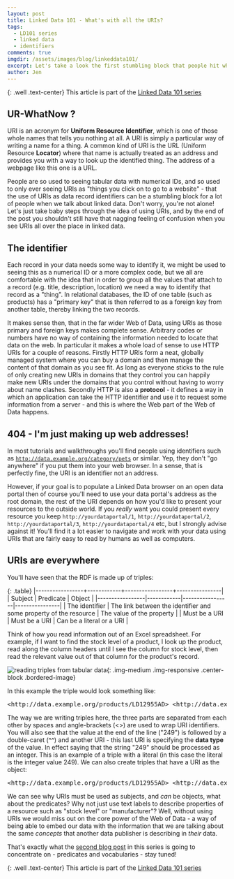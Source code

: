 ```yaml
---
layout: post
title: Linked Data 101 - What's with all the URIs?
tags:
  - LD101 series
  - linked data
  - identifiers
comments: true
imgdir:	/assets/images/blog/linkeddata101/
excerpt: Let's take a look the first stumbling block that people hit when they first start looking at linked data - what's with all the URIs?!
author: Jen
---
```


{: .well .text-center}
This article is part of the [Linked Data 101 series](/blog/tags/ld101-series/)

UR-WhatNow ?
------------

URI is an acronym for **Uniform Resource Identifier**, which is one of those whole names that tells you nothing at all. A URI is simply a particular way of writing a name for a thing. A common kind of URI is the URL (Uniform Resource **Locator**) where that name is actually treated as an address and provides you with a way to look up the identified thing. The address of a webpage like this one is a URL.

People are so used to seeing tabular data with numerical IDs, and so used to only ever seeing URIs as "things you click on to go to a website" - that the use of URIs as data record identifiers can be a stumbling block for a lot of people when we talk about linked data. Don't worry, you're not alone! Let's just take baby steps through the idea of using URIs, and by the end of the post you shouldn't still have that nagging feeling of confusion when you see URIs all over the place in linked data.

The identifier
------

Each record in your data needs some way to identify it, we might be used to seeing this as a numerical ID or a more complex code, but we all are comfortable with the idea that in order to group all the values that attach to a record (e.g. title, description, location) we need a way to identify that record as a "thing". 
In relational databases, the ID of one table (such as products) has a "primary key" that is then referred to as a foreign key from another table, thereby linking the two records. 

It makes sense then, that in the far wider Web of Data, using URIs as those primary and foreign keys makes complete sense. Arbitrary codes or numbers have no way of containing the information needed to locate that data on the web. In particular it makes a whole load of sense to use HTTP URIs for a couple of reasons. Firstly HTTP URIs form a neat, globally managed system where you can buy a domain and then manage the content of that domain as you see fit. As long as everyone sticks to the rule of only creating new URIs in domains that they control you can happily make new URIs under the domains that you control without having to worry about name clashes. Secondly HTTP is also a **protocol** - it defines a way in which an application can take the HTTP identifier and use it to request some information from a server - and this is where the Web part of the Web of Data happens.

404 - I'm just making up web addresses!
----

In most tutorials and walkthroughs you'll find people using identifiers such as <code>http://data.example.org/category/pets</code> or similar. Yep, they don't "go anywhere" if you put them into your web browser. In a sense, that is perfectly fine, the URI is an identifier not an address.

However, if your goal is to populate a Linked Data browser on an open data portal then of course you'll need to use your data portal's address as the root domain, the rest of the URI depends on how you'd like to present your resources to the outside world. If you *really* want you could present every resource you keep <code>http://yourdataportal/1</code>, <code>http://yourdataportal/2</code>, <code>http://yourdataportal/3</code>, <code>http://yourdataportal/4</code> etc, but I strongly advise against it! You'll find it a lot easier to navigate and work with your data using URIs that are fairly easy to read by humans as well as computers.

URIs are everywhere
-----

You'll have seen that the RDF is made up of triples:

{: .table}
|-----------------+------------+-----------------+----------------|
|   Subject       |         Predicate            |    Object      |
|-----------------|------------|-----------------|----------------|
| The identifier 	| The link between the identifier and some property of the resource | The value of the property 	|
| Must be a URI 	| Must be a URI    	| Can be a literal or a URI    	|

Think of how you read information out of an Excel spreadsheet. For example, if I want to find the stock level of a product, I look up the product, read along the column headers until I see the column for stock level, then read the relevant value out of that column for the product's record.

![reading triples from tabular data]({{page.imgdir}}csv-to-predicates.png){: .img-medium .img-responsive .center-block .bordered-image}

In this example the triple would look something like:

<pre>
&lt;http://data.example.org/products/LD12955AD&gt; &lt;http://data.example.org/stockLevel&gt; "110"^^&lt;http://www.w3.org/2001/XMLSchema#integer&gt;
</pre>

The way we are writing triples here, the three parts are separated from each other by spaces and angle-brackets (<>) are used to wrap URI identifiers. You will also see that the value at the end of the line ("249") is followed by a double-caret (^^) and another URI - this last URI is specifying the **data type** of the value. In effect saying that the string "249" should be processed as an integer. This is an example of a triple with a literal (in this case the literal is the integer value 249). We can also create triples that have a URI as the object:

<pre>
&lt;http://data.example.org/products/LD12955AD&gt; &lt;http://data.example.org/manufacturer&gt; &lt;http://contoso.com/#company&gt;
</pre>

We can see why URIs must be used as subjects, and *can* be objects, what about the predicates? Why not just use text labels to describe properties of a resource such as "stock level" or "manufacturer"? Well, without using URIs we would miss out on the core power of the Web of Data - a way of being able to embed our data with the information that we are talking about the same *concepts* that another data publisher is describing in *their* data. 

That's exactly what the [second blog post](/blog/2016/02/17/linked-data-101-predicates.html) in this series is going to concentrate on - predicates and vocabularies - stay tuned!

{: .well .text-center}
This article is part of the [Linked Data 101 series](/blog/tags/ld101-series/)